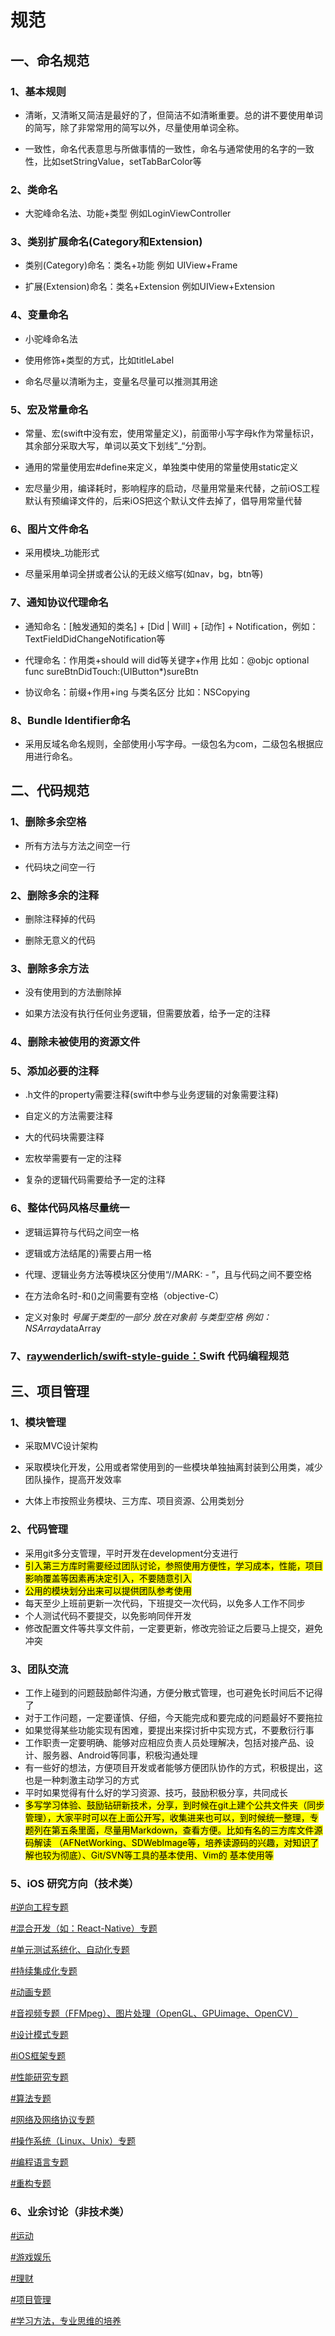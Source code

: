 
# 规范

## 一、命名规范

### 1、基本规则

* 清晰，又清晰又简洁是最好的了，但简洁不如清晰重要。总的讲不要使用单词的简写，除了非常常用的简写以外，尽量使用单词全称。

* 一致性，命名代表意思与所做事情的一致性，命名与通常使用的名字的一致性，比如setStringValue，setTabBarColor等

### 2、类命名

* 大驼峰命名法、功能+类型 例如LoginViewController

### 3、类别扩展命名(Category和Extension)

* 类别(Category)命名：类名+功能 例如 UIView+Frame

* 扩展(Extension)命名：类名+Extension 例如UIView+Extension
  
### 4、变量命名

* 小驼峰命名法

* 使用修饰+类型的方式，比如titleLabel
* 命名尽量以清晰为主，变量名尽量可以推测其用途

### 5、宏及常量命名

* 常量、宏(swift中没有宏，使用常量定义)，前面带小写字母k作为常量标识，其余部分采取大写，单词以英文下划线”_“分割。

* 通用的常量使用宏#define来定义，单独类中使用的常量使用static定义
* 宏尽量少用，编译耗时，影响程序的启动，尽量用常量来代替，之前iOS工程默认有预编译文件的，后来iOS把这个默认文件去掉了，倡导用常量代替

### 6、图片文件命名

* 采用模块_功能形式

* 尽量采用单词全拼或者公认的无歧义缩写(如nav，bg，btn等)

### 7、通知协议代理命名

* 通知命名：[触发通知的类名] + [Did | Will] + [动作] + Notification，例如：TextFieldDidChangeNotification等

* 代理命名：作用类+should will did等关键字+作用 比如：@objc optional  func sureBtnDidTouch:(UIButton*)sureBtn
* 协议命名：前缀+作用+ing 与类名区分 比如：NSCopying

### 8、Bundle Identifier命名

* 采用反域名命名规则，全部使用小写字母。一级包名为com，二级包名根据应用进行命名。

## 二、代码规范

### 1、删除多余空格

* 所有方法与方法之间空一行

* 代码块之间空一行

### 2、删除多余的注释

* 删除注释掉的代码

* 删除无意义的代码

### 3、删除多余方法

* 没有使用到的方法删除掉

* 如果方法没有执行任何业务逻辑，但需要放着，给予一定的注释

### 4、删除未被使用的资源文件

### 5、添加必要的注释

* .h文件的property需要注释(swift中参与业务逻辑的对象需要注释)

* 自定义的方法需要注释
* 大的代码块需要注释
* 宏枚举需要有一定的注释
* 复杂的逻辑代码需要给予一定的注释

### 6、整体代码风格尽量统一

* 逻辑运算符与代码之间空一格

* 逻辑或方法结尾的}需要占用一格
* 代理、逻辑业务方法等模块区分使用“//MARK: - ”，且与代码之间不要空格
* 在方法命名时-和()之间需要有空格（objective-C）
* 定义对象时 *号属于类型的一部分 放在对象前 与类型空格 例如：NSArray*dataArray

### 7、[raywenderlich/swift-style-guide：](https://github.com/raywenderlich/swift-style-guide)Swift 代码编程规范

## 三、项目管理

### 1、模块管理

* 采取MVC设计架构  

* 采取模块化开发，公用或者常使用到的一些模块单独抽离封装到公用类，减少团队操作，提高开发效率
* 大体上市按照业务模块、三方库、项目资源、公用类划分

### 2、代码管理

* 采用git多分支管理，平时开发在development分支进行
* <mark>引入第三方库时需要经过团队讨论，参照使用方便性，学习成本，性能，项目影响覆盖等因素再决定引入，不要随意引入</mark>
* <mark>公用的模块划分出来可以提供团队参考使用
* 每天至少上班前更新一次代码，下班提交一次代码，以免多人工作不同步
* 个人测试代码不要提交，以免影响同伴开发
* 修改配置文件等共享文件前，一定要更新，修改完验证之后要马上提交，避免冲突

### 3、团队交流

* 工作上碰到的问题鼓励邮件沟通，方便分散式管理，也可避免长时间后不记得了
* 对于工作问题，一定要谨慎、仔细，今天能完成和要完成的问题最好不要拖拉
* 如果觉得某些功能实现有困难，要提出来探讨折中实现方式，不要敷衍行事
* 工作职责一定要明确、能够对应相应负责人员处理解决，包括对接产品、设计、服务器、Android等同事，积极沟通处理
* 有一些好的想法，方便项目开发或者能够方便团队协作的方式，积极提出，这也是一种刺激主动学习的方式
* 平时如果觉得有什么好的学习资源、技巧，鼓励积极分享，共同成长
* <mark>多写学习体验、鼓励钻研新技术，分享，到时候在git上建个公共文件夹（同步管理），大家平时可以在上面公开写，收集进来也可以，到时候统一整理，专题列在第五条里面，尽量用Markdown，查看方便。比如有名的三方库文件源码解读
（AFNetWorking、SDWebImage等，培养读源码的兴趣，对知识了解也较为彻底）、Git/SVN等工具的基本使用、Vim的
基本使用等

### 5、iOS 研究方向（技术类）

[#逆向工程专题]("")

[#混合开发（如：React-Native）专题]("")

[#单元测试系统化、自动化专题]("")

[#持续集成化专题]("")

[#动画专题]("")

[#音视频专题（FFMpeg）、图片处理（OpenGL、GPUimage、OpenCV）]("")

[#设计模式专题]("")

[#iOS框架专题]("")

[#性能研究专题]("")

[#算法专题]("")

[#网络及网络协议专题]("")

[#操作系统（Linux、Unix）专题]("")

[#编程语言专题]("")

[#重构专题]("")

### 6、业余讨论（非技术类）

[#运动]("")

[#游戏娱乐]("")

[#理财]("")

[#项目管理]("")

[#学习方法，专业思维的培养]("")

